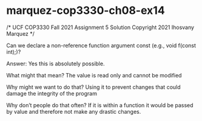 # marquez-cop3330-ch08-ex14
/*
 UCF COP3330 Fall 2021 Assignment 5 Solution
 Copyright 2021 Ihosvany Marquez
 */


Can we declare a non-reference function argument const (e.g., void
f(const int);)? 

Answer: Yes this is absolutely possible.

What might that mean? 
The value is read only and cannot be modified

Why might we want to do that?
Using it to prevent changes that could damage the integrity of the program

Why don’t people do that often?
If it is within a function it would be passed by value and therefore not make any drastic changes.

